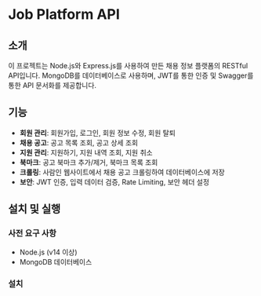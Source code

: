 # Job Platform API

## 소개

이 프로젝트는 Node.js와 Express.js를 사용하여 만든 채용 정보 플랫폼의 RESTful API입니다. MongoDB를 데이터베이스로 사용하며, JWT를 통한 인증 및 Swagger를 통한 API 문서화를 제공합니다.

## 기능

- **회원 관리**: 회원가입, 로그인, 회원 정보 수정, 회원 탈퇴
- **채용 공고**: 공고 목록 조회, 공고 상세 조회
- **지원 관리**: 지원하기, 지원 내역 조회, 지원 취소
- **북마크**: 공고 북마크 추가/제거, 북마크 목록 조회
- **크롤링**: 사람인 웹사이트에서 채용 공고 크롤링하여 데이터베이스에 저장
- **보안**: JWT 인증, 입력 데이터 검증, Rate Limiting, 보안 헤더 설정

## 설치 및 실행

### 사전 요구 사항

- Node.js (v14 이상)
- MongoDB 데이터베이스

### 설치


